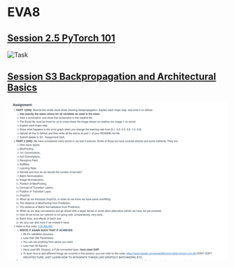 # EVA8

## [Session 2.5 PyTorch 101](/S_2.5_pytorch_101)

![Task](https://user-images.githubusercontent.com/5630870/211112238-b6512297-f5e5-4103-be3c-15577b09cfc4.png)


## [Session S3 Backpropagation and Architectural Basics](/S_3_Backpropagation_Architectural_Basics)


![Task](https://raw.githubusercontent.com/pandian-raja/EVA8/main/Resources/S3/task.png)